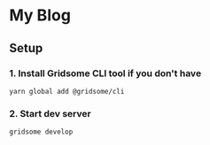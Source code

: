 # My Blog

## Setup

### 1. Install Gridsome CLI tool if you don't have

`yarn global add @gridsome/cli`

### 2. Start dev server

`gridsome develop`
